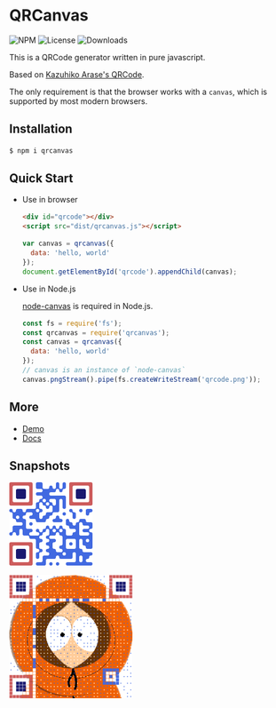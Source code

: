 QRCanvas
===

![NPM](https://img.shields.io/npm/v/qrcanvas.svg)
![License](https://img.shields.io/npm/l/qrcanvas.svg)
![Downloads](https://img.shields.io/npm/dt/qrcanvas.svg)

This is a QRCode generator written in pure javascript.

Based on [Kazuhiko Arase's QRCode](http://www.d-project.com/).

The only requirement is that the browser works with a `canvas`,
which is supported by most modern browsers.

Installation
---

``` sh
$ npm i qrcanvas
```

Quick Start
---

* Use in browser

  ``` html
  <div id="qrcode"></div>
  <script src="dist/qrcanvas.js"></script>
  ```

  ``` js
  var canvas = qrcanvas({
    data: 'hello, world'
  });
  document.getElementById('qrcode').appendChild(canvas);
  ```

* Use in Node.js

  [node-canvas](https://github.com/Automattic/node-canvas) is required in Node.js.

  ``` js
  const fs = require('fs');
  const qrcanvas = require('qrcanvas');
  const canvas = qrcanvas({
    data: 'hello, world'
  });
  // canvas is an instance of `node-canvas`
  canvas.pngStream().pipe(fs.createWriteStream('qrcode.png'));
  ```

More
---
* [Demo](https://gera2ld.github.io/qrcanvas/)
* [Docs](https://github.com/gera2ld/qrcanvas/wiki)

Snapshots
---

![1](snapshots/1.png)

![2](snapshots/2.png)

